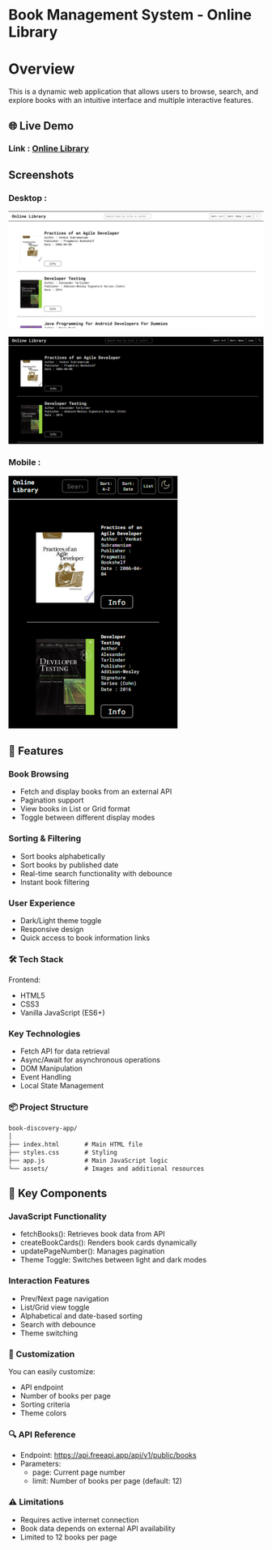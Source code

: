 # Book Management System - Online Library

# Overview
This is a dynamic web application that allows users to browse, search, and explore books with an intuitive interface and multiple interactive features.

## 🌐 Live Demo

### Link : [Online Library](https://cohort-library-online.netlify.app/)

## Screenshots 

### Desktop :
![image1](./asset/image.png)

![image2](./asset/image-1.png)

### Mobile :
![image3](./asset/image-2.png)

## 🌟 Features

### Book Browsing

- Fetch and display books from an external API
- Pagination support
- View books in List or Grid format
- Toggle between different display modes

### Sorting & Filtering

- Sort books alphabetically
- Sort books by published date
- Real-time search functionality with debounce
- Instant book filtering

### User Experience

- Dark/Light theme toggle
- Responsive design
- Quick access to book information links

### 🛠 Tech Stack

Frontend:

- HTML5
- CSS3
- Vanilla JavaScript (ES6+)



### Key Technologies

- Fetch API for data retrieval
- Async/Await for asynchronous operations
- DOM Manipulation
- Event Handling
- Local State Management

### 📦 Project Structure


    book-discovery-app/
    │
    ├── index.html       # Main HTML file
    ├── styles.css       # Styling
    ├── app.js           # Main JavaScript logic
    └── assets/          # Images and additional resources

## 🔧 Key Components

### JavaScript Functionality

- fetchBooks(): Retrieves book data from API
- createBookCards(): Renders book cards dynamically
- updatePageNumber(): Manages pagination
- Theme Toggle: Switches between light and dark modes

### Interaction Features

- Prev/Next page navigation
- List/Grid view toggle
- Alphabetical and date-based sorting
- Search with debounce
- Theme switching

### 🌈 Customization

You can easily customize:
- API endpoint
- Number of books per page
- Sorting criteria
- Theme colors

### 🔍 API Reference

- Endpoint: https://api.freeapi.app/api/v1/public/books
- Parameters:
    - page: Current page number
    - limit: Number of books per page (default: 12)

### ⚠️ Limitations

- Requires active internet connection
- Book data depends on external API availability
- Limited to 12 books per page